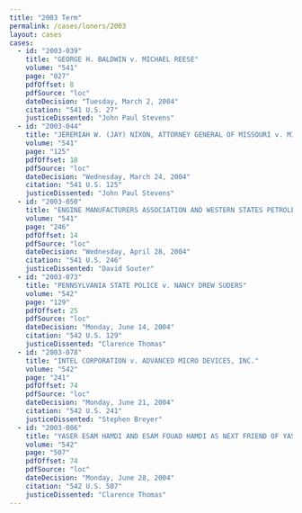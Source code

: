 ```yaml
---
title: "2003 Term"
permalink: /cases/loners/2003
layout: cases
cases:
  - id: "2003-039"
    title: "GEORGE H. BALDWIN v. MICHAEL REESE"
    volume: "541"
    page: "027"
    pdfOffset: 8
    pdfSource: "loc"
    dateDecision: "Tuesday, March 2, 2004"
    citation: "541 U.S. 27"
    justiceDissented: "John Paul Stevens"
  - id: "2003-044"
    title: "JEREMIAH W. (JAY) NIXON, ATTORNEY GENERAL OF MISSOURI v. MISSOURI MUNICIPAL LEAGUE et al."
    volume: "541"
    page: "125"
    pdfOffset: 18
    pdfSource: "loc"
    dateDecision: "Wednesday, March 24, 2004"
    citation: "541 U.S. 125"
    justiceDissented: "John Paul Stevens"
  - id: "2003-050"
    title: "ENGINE MANUFACTURERS ASSOCIATION AND WESTERN STATES PETROLEUM ASSOCIATION v. SOUTH COAST AIR QUALITY MANAGEMENT DISTRICT et al."
    volume: "541"
    page: "246"
    pdfOffset: 14
    pdfSource: "loc"
    dateDecision: "Wednesday, April 28, 2004"
    citation: "541 U.S. 246"
    justiceDissented: "David Souter"
  - id: "2003-073"
    title: "PENNSYLVANIA STATE POLICE v. NANCY DREW SUDERS"
    volume: "542"
    page: "129"
    pdfOffset: 25
    pdfSource: "loc"
    dateDecision: "Monday, June 14, 2004"
    citation: "542 U.S. 129"
    justiceDissented: "Clarence Thomas"
  - id: "2003-078"
    title: "INTEL CORPORATION v. ADVANCED MICRO DEVICES, INC."
    volume: "542"
    page: "241"
    pdfOffset: 74
    pdfSource: "loc"
    dateDecision: "Monday, June 21, 2004"
    citation: "542 U.S. 241"
    justiceDissented: "Stephen Breyer"
  - id: "2003-086"
    title: "YASER ESAM HAMDI AND ESAM FOUAD HAMDI AS NEXT FRIEND OF YASER ESAM HAMDI v. DONALD H. RUMSFELD, SECRETARY OF DEFENSE, et al."
    volume: "542"
    page: "507"
    pdfOffset: 74
    pdfSource: "loc"
    dateDecision: "Monday, June 28, 2004"
    citation: "542 U.S. 507"
    justiceDissented: "Clarence Thomas"
---
```

